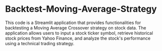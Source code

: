 # Backtest-Moving-Average-Strategy
This code is a Streamlit application that provides functionalities for backtesting a Moving Average Crossover strategy on stock data. The application allows users to input a stock ticker symbol, retrieve historical stock prices from Yahoo Finance, and analyze the stock's performance using a technical trading strategy.
